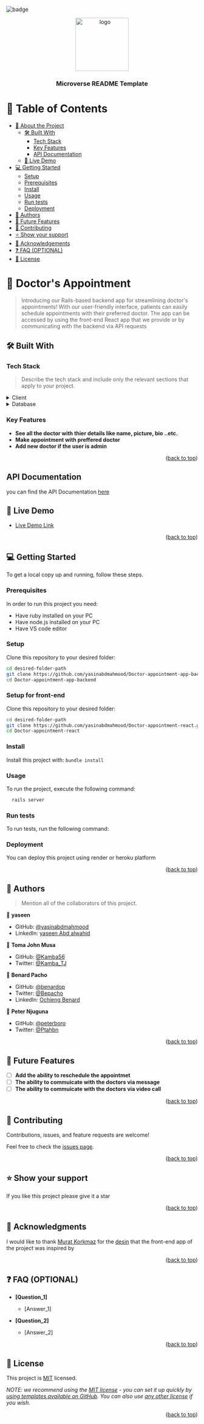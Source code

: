 ![badge](https://img.shields.io/badge/Microverse-blueviolet)

<!--
HOW TO USE:
This is an example of how you may give instructions on setting up your project locally.

Modify this file to match your project and remove sections that don't apply.

REQUIRED SECTIONS:
- Table of Contents
- About the Project
  - Built With
  - Live Demo
- Getting Started
- Authors
- Future Features
- Contributing
- Show your support
- Acknowledgements
- License

OPTIONAL SECTIONS:
- FAQ

After you're finished please remove all the comments and instructions!
-->

<div align="center">
  <!-- You are encouraged to replace this logo with your own! Otherwise you can also remove it. -->
  <img src="https://user-images.githubusercontent.com/86778388/205303614-88ade5ae-47bf-412a-944d-be2fc6667594.png" alt="logo" width="140"  height="auto" />
  <br/>

  <h3><b>Microverse README Template</b></h3>

</div>

<!-- TABLE OF CONTENTS -->

# 📗 Table of Contents

- [📖 About the Project](#about-project)
  - [🛠 Built With](#built-with)
    - [Tech Stack](#tech-stack)
    - [Key Features](#key-features)
    - [API Documentation](#api-documentation)
  - [🚀 Live Demo](#live-demo)
- [💻 Getting Started](#getting-started)
  - [Setup](#setup)
  - [Prerequisites](#prerequisites)
  - [Install](#install)
  - [Usage](#usage)
  - [Run tests](#run-tests)
  - [Deployment](#triangular_flag_on_post-deployment)
- [👥 Authors](#authors)
- [🔭 Future Features](#future-features)
- [🤝 Contributing](#contributing)
- [⭐️ Show your support](#support)
- [🙏 Acknowledgements](#acknowledgements)
- [❓ FAQ (OPTIONAL)](#faq)
- [📝 License](#license)

<!-- PROJECT DESCRIPTION -->

# 📖 Doctor's Appointment <a name="about-project"></a>

> Introducing our Rails-based backend app for streamlining doctor's appointments! With our user-friendly interface, patients can easily schedule appointments with their preferred doctor.  The app can be accessed by using the front-end React app that we provide or by communicating with the backend via API requests 


## 🛠 Built With <a name="built-with"></a>

### Tech Stack <a name="tech-stack"></a>

> Describe the tech stack and include only the relevant sections that apply to your project.

<details>
  <summary>Client</summary>
  <ul>
    <li><a href="https://railsguide.com/">Rails</a></li>
  </ul>
</details>

<details>
<summary>Database</summary>
  <ul>
    <li><a href="https://www.postgresql.org/">PostgreSQL</a></li>
  </ul>
</details>

<!-- Features -->

### Key Features <a name="key-features"></a>


- **See all the doctor with thier details like name, picture, bio ..etc.**
- **Make appointment with preffered doctor**
- **Add new doctor if the user is admin**


<p align="right">(<a href="#readme-top">back to top</a>)</p>

## API Documentation <a name="api-documentation"></a>

you can find the API Documentation [here](https://github.com/yasinabdmahmood/Doctor-appointment-app-backend/blob/dev/API%20Documentation.md)

<!-- LIVE DEMO -->

## 🚀 Live Demo <a name="live-demo"></a>


- [Live Demo Link](https://doctor-appointment-hbcv.onrender.com)

<p align="right">(<a href="#readme-top">back to top</a>)</p>

<!-- GETTING STARTED -->

## 💻 Getting Started <a name="getting-started"></a>


To get a local copy up and running, follow these steps.


### Prerequisites

In order to run this project you need:
- Have ruby installed on your PC
- Have node.js installed on your PC
- Have VS code editor

<!--
Example command:

```sh
 gem install rails
```
 -->

### Setup

Clone this repository to your desired folder:


```sh
cd desired-folder-path
git clone https://github.com/yasinabdmahmood/Doctor-appointment-app-backend.git
cd Doctor-appointment-app-backend
```
### Setup for front-end

Clone this repository to your desired folder:


```sh
cd desired-folder-path
git clone https://github.com/yasinabdmahmood/Doctor-appointment-react.git
cd Doctor-appointment-react
```

### Install

Install this project with: ```bundle install```




### Usage

To run the project, execute the following command:



```sh
  rails server
```


### Run tests

To run tests, run the following command:

<!--
Example command:

```sh
  bin/rails test test/models/article_test.rb
```
--->

### Deployment

You can deploy this project using render or heroku platform


<p align="right">(<a href="#readme-top">back to top</a>)</p>

<!-- AUTHORS -->

## 👥 Authors <a name="authors"></a>

> Mention all of the collaborators of this project.


👤 **yaseen**

- GitHub: [@yasinabdmahmood](https://github.com/yasinabdmahmood)
- LinkedIn: [yaseen Abd alwahid](https://www.linkedin.com/in/yaseen-abdalwahid/)

👤 **Toma John Musa**

- GitHub: [@Kamba56](https://github.com/Kamba56)
- Twitter: [@Kamba_TJ](https://twitter.com/Kamba_TJ)


👤 **Benard Pacho**

- GitHub: [@benardop](https://github.com/benardop)
- Twitter: [@Bepacho](https://twitter.com/bepacho)
- LinkedIn: [Ochieng Benard](https://www.linkedin.com/in/benardpacho/)

👤 **Peter Njuguna**

- GitHub: [@peterboro](https://github.com/peterboro)
- Twitter: [@Ptahbn](https://twitter.com/Ptahbn)


<p align="right">(<a href="#readme-top">back to top</a>)</p>

<!-- FUTURE FEATURES -->

## 🔭 Future Features <a name="future-features"></a>


- [ ] **Add the ability to reschedule the appointmet**
- [ ] **The ability to commuicate with the doctors via message**
- [ ] **The ability to commuicate with the doctors via video call**

<p align="right">(<a href="#readme-top">back to top</a>)</p>

<!-- CONTRIBUTING -->

## 🤝 Contributing <a name="contributing"></a>

Contributions, issues, and feature requests are welcome!

Feel free to check the [issues page](https://github.com/yasinabdmahmood/Doctor-appointment-app-backend/issues).

<p align="right">(<a href="#readme-top">back to top</a>)</p>

<!-- SUPPORT -->

## ⭐️ Show your support <a name="support"></a>



If you like this project please give it a star

<p align="right">(<a href="#readme-top">back to top</a>)</p>

<!-- ACKNOWLEDGEMENTS -->

## 🙏 Acknowledgments <a name="acknowledgements"></a>



I would like to thank [Murat Korkmaz](https://www.behance.net/muratk) for the [desin](https://www.behance.net/gallery/26425031/Vespa-Responsive-Redesign) that the front-end app of the project was inspired by 

<p align="right">(<a href="#readme-top">back to top</a>)</p>

<!-- FAQ (optional) -->

## ❓ FAQ (OPTIONAL) <a name="faq"></a>



- **[Question_1]**

  - [Answer_1]

- **[Question_2]**

  - [Answer_2]

<p align="right">(<a href="#readme-top">back to top</a>)</p>

<!-- LICENSE -->

## 📝 License <a name="license"></a>

This project is [MIT](./LICENSE) licensed.

_NOTE: we recommend using the [MIT license](https://choosealicense.com/licenses/mit/) - you can set it up quickly by [using templates available on GitHub](https://docs.github.com/en/communities/setting-up-your-project-for-healthy-contributions/adding-a-license-to-a-repository). You can also use [any other license](https://choosealicense.com/licenses/) if you wish._

<p align="right">(<a href="#readme-top">back to top</a>)</p>
